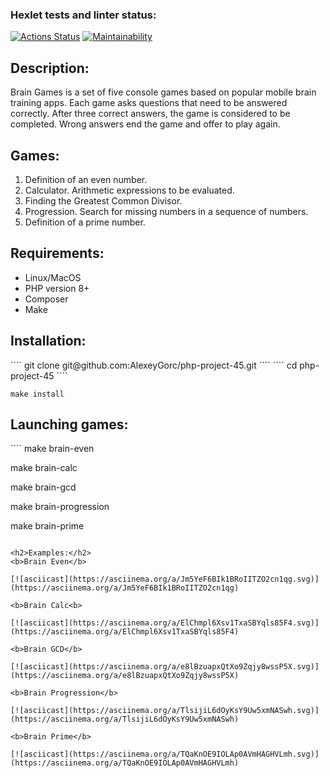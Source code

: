 ### Hexlet tests and linter status:
[![Actions Status](https://github.com/AlexeyGorc/php-project-45/workflows/hexlet-check/badge.svg)](https://github.com/AlexeyGorc/php-project-45/actions)
[![Maintainability](https://api.codeclimate.com/v1/badges/db5dfcf28c8075e46df3/maintainability)](https://codeclimate.com/github/AlexeyGorc/php-project-45/maintainability)

<h2>Description:</h2>
Brain Games is a set of five console games based on popular mobile brain training apps. Each game asks questions that need to be answered correctly. After three correct answers, the game is considered to be completed. Wrong answers end the game and offer to play again.

<h2>Games:</h2>
<ol>
    <li>Definition of an even number.</li>
    <li>Calculator. Arithmetic expressions to be evaluated.</li>
    <li>Finding the Greatest Common Divisor.</li>
    <li>Progression. Search for missing numbers in a sequence of numbers.</li>
    <li>Definition of a prime number.</li>
</ol>

<h2>Requirements:</h2>
<ul>
    <li>Linux/MacOS</li>
    <li>PHP version 8+</li>
    <li>Composer</li>
    <li>Make</li>
</ul>

<h2>Installation:</h2>
````
git clone git@github.com:AlexeyGorc/php-project-45.git
````
````
cd php-project-45
````

````
make install
````

<h2>Launching games:</h2>
````
make brain-even

make brain-calc

make brain-gcd

make brain-progression

make brain-prime
````

<h2>Examples:</h2>
<b>Brain Even</b>

[![asciicast](https://asciinema.org/a/Jm5YeF6BIk1BRoIITZO2cn1qg.svg)](https://asciinema.org/a/Jm5YeF6BIk1BRoIITZO2cn1qg)

<b>Brain Calc<b>

[![asciicast](https://asciinema.org/a/ElChmpl6Xsv1TxaSBYqls85F4.svg)](https://asciinema.org/a/ElChmpl6Xsv1TxaSBYqls85F4)

<b>Brain GCD</b>

[![asciicast](https://asciinema.org/a/e8lBzuapxQtXo9Zqjy8wssP5X.svg)](https://asciinema.org/a/e8lBzuapxQtXo9Zqjy8wssP5X)

<b>Brain Progression</b>

[![asciicast](https://asciinema.org/a/TlsijiL6dOyKsY9Uw5xmNASwh.svg)](https://asciinema.org/a/TlsijiL6dOyKsY9Uw5xmNASwh)

<b>Brain Prime</b>

[![asciicast](https://asciinema.org/a/TQaKnOE9IOLAp0AVmHAGHVLmh.svg)](https://asciinema.org/a/TQaKnOE9IOLAp0AVmHAGHVLmh)
